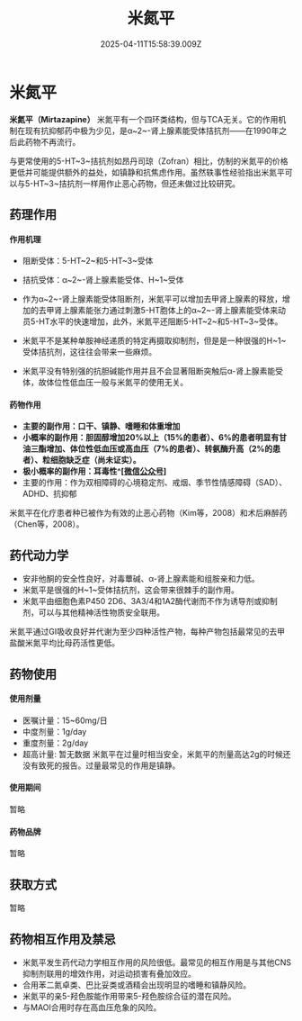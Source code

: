 ﻿---
title: 米氮平
description: 
published: true
date: 2025-04-11T15:58:39.009Z
tags: 
editor: markdown
dateCreated: 2025-04-12T10:05:12.112Z
---

# 米氮平
**米氮平（Mirtazapine）** 米氮平有一个四环类结构，但与TCA无关。它的作用机制在现有抗抑郁药中极为少见，是α~2~-肾上腺素能受体拮抗剂——在1990年之后此药物不再流行。

与更常使用的5-HT~3~拮抗剂如昂丹司琼（Zofran）相比，仿制的米氮平的价格更低并可能提供额外的益处，如镇静和抗焦虑作用。虽然轶事性经验指出米氮平可以与5-HT~3~拮抗剂一样用作止恶心药物，但还未做过比较研究。
## 药理作用
#### 作用机理
- 阻断受体：5-HT~2~和5-HT~3~受体
- 拮抗受体：α~2~-肾上腺素能受体、H~1~受体
　
- 作为α~2~-肾上腺素能受体阻断剂，米氮平可以增加去甲肾上腺素的释放，增加的去甲肾上腺素能张力通过刺激5-HT胞体上的α~2~-肾上腺素能受体来动员5-HT水平的快速增加，此外，米氮平还阻断5-HT~2~和5-HT~3~受体。
 
- 米氮平不是某种单胺神经递质的特定再摄取抑制剂，但是是一种很强的H~1~受体拮抗剂，这往往会带来一些麻烦。
 
- 米氮平没有特别强的抗胆碱能作用并且不会显著阻断突触后α-肾上腺素能受体，故体位性低血压一般与米氮平的使用无关。
#### 药物作用
- **主要的副作用：口干、镇静、嗜睡和体重增加**
- **小概率的副作用：胆固醇增加20%以上（15%的患者）、6%的患者明显有甘油三酯增加、体位性低血压或高血压（7%的患者）、转氨酶升高（2%的患者）、粒细胞缺乏症（尚未证实）。**
- **极小概率的副作用：耳毒性^[[微信公众号](https://mp.weixin.qq.com/s/ostVakntDQCyyKBB_Vri8g)]**
- 主要的作用：作为双相障碍的心境稳定剂、戒烟、季节性情感障碍（SAD）、ADHD、抗抑郁

米氮平在化疗患者种已被作为有效的止恶心药物（Kim等，2008）和术后麻醉药（Chen等，2008）。
## 药代动力学
- 安非他酮的安全性良好，对毒蕈碱、α-肾上腺素能和组胺亲和力低。
- 米氮平是很强的H~1~受体拮抗剂，这会带来很棘手的副作用。
- 米氮平由细胞色素P450 2D6、3A3/4和1A2酶代谢而不作为诱导剂或抑制剂，可以与其他精神活性物质安全联用。

米氮平通过GI吸收良好并代谢为至少四种活性产物，每种产物包括最常见的去甲盐酸米氮平均比母药活性更低。

## 药物使用
#### 使用剂量
 - 医嘱计量：15~60mg/日
 - 中度剂量：1g/day
 - 重度剂量：2g/day
 - 超高计量: 暂无数据
 米氮平在过量时相当安全，米氮平的剂量高达2g的时候还没有致死的报告。过量最常见的作用是镇静。
#### 使用期间
 暂略
#### 药物品牌
暂略
  
## 获取方式
暂略

## 药物相互作用及禁忌
- 米氮平发生药代动力学相互作用的风险很低。最常见的相互作用是与其他CNS抑制剂联用的增效作用，对运动损害有叠加效应。
- 合用苯二氮卓类、巴比妥类或酒精会出现明显的嗜睡和镇静风险。
- 米氮平的亲5-羟色胺能作用带来5-羟色胺综合征的潜在风险。
- 与MAOI合用时存在高血压危象的风险。

